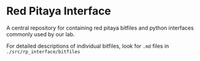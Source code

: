 # Red Pitaya Interface 

A central repository for containing red pitaya bitfiles and python interfaces commonly used by our lab.

For detailed descriptions of individual bitfiles, look for `.md` files in `./src/rp_interface/bitfiles`